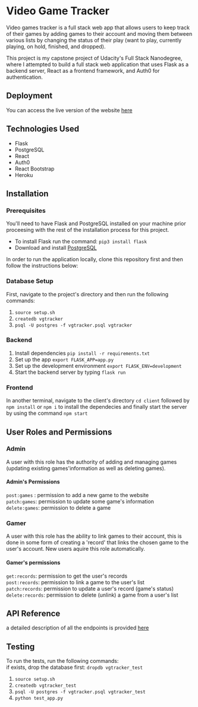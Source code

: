 # Video Game Tracker
Video games tracker is a full stack web app that allows users to keep track of their games by adding games to their account and moving them between various lists by changing the status of their play (want to play, currently playing, on hold, finished, and dropped).

This project is my capstone project of Udacity's Full Stack Nanodegree, where I attempted to build a full stack web application that uses Flask as a backend server, React as a frontend framework, and Auth0 for authentication.

## Deployment
You can access the live version of the website <a href="https://vdgtracker.herokuapp.com">here</a>

## Technologies Used
* Flask
* PostgreSQL
* React
* Auth0
* React Bootstrap
* Heroku

## Installation

### Prerequisites
You'll need to have Flask and PostgreSQL installed on your machine prior proceesing with the rest of the installation process for this project.
* To install Flask run the command: ```pip3 install flask```
* Download and install <a href="https://www.postgresql.org/download/">PostgreSQL</a>

In order to run the application locally, clone this repository first and then follow the instructions below:

### Database Setup
First, navigate to the project's directory and then run the following commands:
1. ```source setup.sh```
2. ```createdb vgtracker```
3. ```psql -U postgres -f vgtracker.psql vgtracker```

### Backend
1. Install dependencies ```pip install -r requirements.txt```
2. Set up the app ```export FLASK_APP=app.py```
3. Set up the development environment ```export FLASK_ENV=development```
4. Start the backend server by typing ```flask run```

### Frontend
In another terminal, navigate to the client's directory ```cd client``` followed by ```npm install``` or ```npm i``` to install the dependecies and finally start the server by using the command ```npm start```

## User Roles and Permissions
### Admin
A user with this role has the authority of adding and managing games (updating existing games'information as well as deleting games).

#### Admin's Permissions
```post:games``` : permission to add a new game to the website<br>
```patch:games```: permission to update some game's information<br>
```delete:games```: permission to delete a game

### Gamer
A user with this role has the ability to link games to their account, this is done in some form of creating a 'record' that links the chosen game to the user's account. New users aquire this role automatically.
#### Gamer's permissions
```get:records```: permission to get the user's records <br>
```post:records```: permission to link a game to the user's list <br>
```patch:records```: permission to update a user's record (game's status) <br>
```delete:records```: permission to delete (unlink) a game from a user's list

## API Reference
a detailed description of all the endpoints is provided <a href="https://github.com/SarahV2/FSND-Capstone-Project-Games/blob/master/API_Reference.md">here</a>

## Testing
To run the tests, run the following commands:
<br/>if exists, drop the database first: ```dropdb vgtracker_test``` 
1. ```source setup.sh```
2. ```createdb vgtracker_test```
3. ```psql -U postgres -f vgtracker.psql vgtracker_test```
4. ```python test_app.py```


